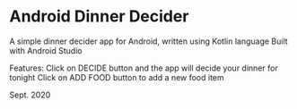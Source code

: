 # Android Dinner Decider
A simple dinner decider app for Android, written using Kotlin language
Built with Android Studio

Features:
    Click on DECIDE button and the app will decide your dinner for tonight
    Click on ADD FOOD button to add a new food item

Sept. 2020